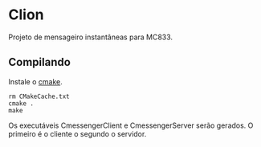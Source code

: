 # Clion
Projeto de mensageiro instantâneas para MC833.

## Compilando

Instale o [cmake](https://cmake.org/).

    rm CMakeCache.txt
    cmake .
    make

Os executáveis CmessengerClient e CmessengerServer serão gerados. O primeiro é o cliente o segundo o servidor.

